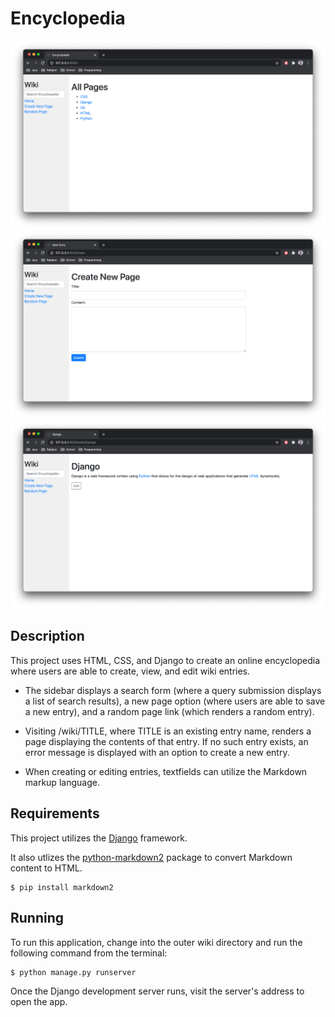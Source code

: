 # Encyclopedia

![Index Screenshot](screenshot_1.png)
![Index Screenshot](screenshot_2.png)
![Index Screenshot](screenshot_3.png)


## Description
This project uses HTML, CSS, and Django to create an online encyclopedia where users are able to create, view, and edit wiki entries.

- The sidebar displays a search form (where a query submission displays a list of search results), a new page option (where users are able to save a new entry), and a random page link (which renders a random entry).

- Visiting /wiki/TITLE, where TITLE is an existing entry name, renders a page displaying the contents of that entry. If no such entry exists, an error message is displayed with an option to create a new entry.

- When creating or editing entries, textfields can utilize the Markdown markup language.

## Requirements
This project utilizes the [Django](https://www.djangoproject.com/download/) framework.

It also utlizes the [python-markdown2](https://github.com/trentm/python-markdown2) package to convert Markdown content to HTML. 

```
$ pip install markdown2
```

## Running
To run this application, change into the outer wiki directory and run the following command from the terminal:

```
$ python manage.py runserver
```

Once the Django development server runs, visit the server's address to open the app.
